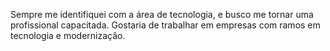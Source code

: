 Sempre me identifiquei com a área de tecnologia, e busco me tornar uma profissional capacitada.
Gostaria de trabalhar em empresas com ramos em tecnologia e modernização.
